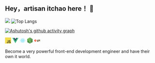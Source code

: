 ## Hey，artisan itchao here！ 👋



![](https://github-readme-stats.vercel.app/api?username=itchaox&show_icons=true&theme=transparent)
![Top Langs](https://github-readme-stats.vercel.app/api/top-langs/?username=itchaox&layout=compact&theme=tokyonight)



[![Ashutosh's github activity graph](https://github-readme-activity-graph.vercel.app/graph?username=itchaox&theme=dracula)](https://github.com/itchaox/github-readme-activity-graph)

<code><img height="20" src="https://raw.githubusercontent.com/github/explore/80688e429a7d4ef2fca1e82350fe8e3517d3494d/topics/javascript/javascript.png"></code>
<code><img height="20" src="https://raw.githubusercontent.com/github/explore/80688e429a7d4ef2fca1e82350fe8e3517d3494d/topics/vue/vue.png"></code>
<code><img height="20" src="https://raw.githubusercontent.com/github/explore/80688e429a7d4ef2fca1e82350fe8e3517d3494d/topics/react/react.png"></code>
<code><img height="20" src="https://raw.githubusercontent.com/github/explore/80688e429a7d4ef2fca1e82350fe8e3517d3494d/topics/nodejs/nodejs.png"></code>
<code><img height="20" src="https://raw.githubusercontent.com/github/explore/80688e429a7d4ef2fca1e82350fe8e3517d3494d/topics/git/git.png"></code>

Become a very powerful front-end development engineer and have their own it world.<br>
